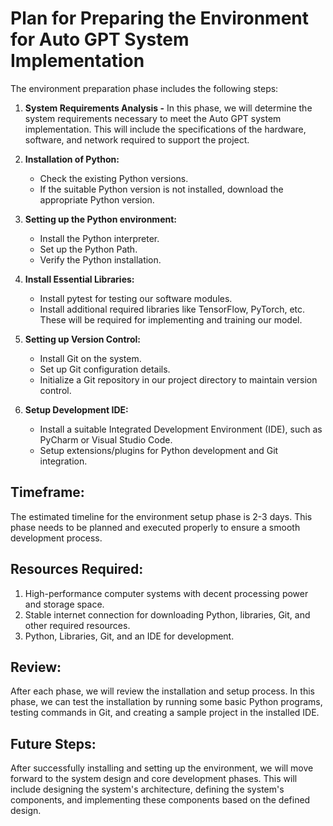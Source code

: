 # Plan for Preparing the Environment for Auto GPT System Implementation

The environment preparation phase includes the following steps:

1. **System Requirements Analysis -** In this phase, we will determine the system requirements necessary to meet the Auto GPT system implementation. This will include the specifications of the hardware, software, and network required to support the project.

2. **Installation of Python:**
   - Check the existing Python versions.
   - If the suitable Python version is not installed, download the appropriate Python version.
   
3. **Setting up the Python environment:**
   - Install the Python interpreter.
   - Set up the Python Path.
   - Verify the Python installation.
   
4. **Install Essential Libraries:**
   - Install pytest for testing our software modules.
   - Install additional required libraries like TensorFlow, PyTorch, etc. These will be required for implementing and training our model.

5. **Setting up Version Control:**
   - Install Git on the system.
   - Set up Git configuration details.
   - Initialize a Git repository in our project directory to maintain version control.
  
6. **Setup Development IDE:**
   - Install a suitable Integrated Development Environment (IDE), such as PyCharm or Visual Studio Code.
   - Setup extensions/plugins for Python development and Git integration.

## Timeframe:

The estimated timeline for the environment setup phase is 2-3 days. This phase needs to be planned and executed properly to ensure a smooth development process.

## Resources Required:

1. High-performance computer systems with decent processing power and storage space.
2. Stable internet connection for downloading Python, libraries, Git, and other required resources.
3. Python, Libraries, Git, and an IDE for development.

## Review:

After each phase, we will review the installation and setup process. In this phase, we can test the installation by running some basic Python programs, testing commands in Git, and creating a sample project in the installed IDE.

## Future Steps:

After successfully installing and setting up the environment, we will move forward to the system design and core development phases. This will include designing the system's architecture, defining the system's components, and implementing these components based on the defined design.